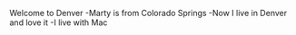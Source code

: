 Welcome to Denver
-Marty is from Colorado Springs
-Now I live in Denver and love it
-I live with Mac
